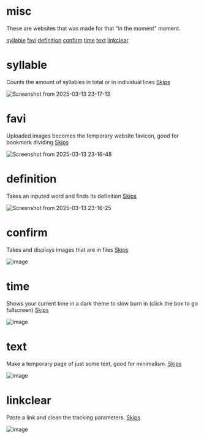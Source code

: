 # misc
These are websites that was made for that "in the moment" moment.

[syllable](#syllable)
[favi](#favi)
[definition](#definition)
[confirm](#confirm)
[time](#time)
[text](#text)
[linkclear](#linkclear)

# syllable
Counts the amount of syllables in total or in individual lines
[Skips](#misc)

![Screenshot from 2025-03-13 23-17-13](https://github.com/user-attachments/assets/4f98c73a-da37-4af7-a207-ca78f7a23dfc)

# favi
Uploaded images becomes the temporary website favicon, good for bookmark dividing
[Skips](#misc)

![Screenshot from 2025-03-13 23-16-48](https://github.com/user-attachments/assets/2099ff3c-1f87-40bc-a54b-fbbb8e94dc45)

# definition
Takes an inputed word and finds its definition
[Skips](#misc)

![Screenshot from 2025-03-13 23-16-25](https://github.com/user-attachments/assets/0b458ebc-4546-434b-8f43-3fbbb6dc36a8)

# confirm
Takes and displays images that are in files
[Skips](#misc)

![image](https://github.com/user-attachments/assets/359db196-9055-4b41-9685-fb9d29a5814e)

# time
Shows your current time in a dark theme to slow burn in (click the box to go fullscreen)
[Skips](#misc)

![image](https://github.com/user-attachments/assets/ec3354a8-3f58-4967-a517-181fb9320284)

# text
Make a temporary page of just some text, good for minimalism.
[Skips](#misc)

![image](https://github.com/user-attachments/assets/ee9ea8ec-f89c-4278-82d2-3aa089223575)

# linkclear
Paste a link and clean the tracking parameters.
[Skips](#misc)

![image](https://github.com/user-attachments/assets/5bec4baf-8e9c-49dd-a41a-f7bab016295d)
